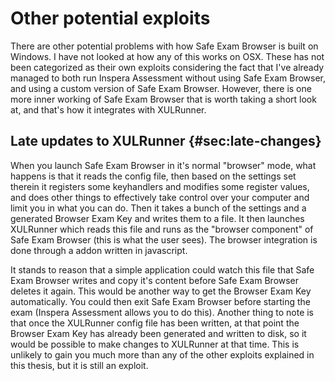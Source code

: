 # Other potential exploits
There are other potential problems with how Safe Exam Browser is built on
Windows. I have not looked at how any of this works on OSX. These has not been
categorized as their own exploits considering the fact that I've already managed
to both run Inspera Assessment without using Safe Exam Browser, and using a
custom version of Safe Exam Browser. However, there is one more inner working
of Safe Exam Browser that is worth taking a short look at, and that's how it
integrates with XULRunner.

## Late updates to XULRunner {#sec:late-changes}
When you launch Safe Exam Browser in it's normal "browser" mode, what happens is
that it reads the config file, then based on the settings set therein it
registers some keyhandlers and modifies some register values, and does other
things to effectively take control over your computer and limit you in what you
can do. Then it takes a bunch of the settings and a generated Browser Exam Key
and writes them to a file. It then launches XULRunner which reads this file and
runs as the "browser component" of Safe Exam Browser (this is what the user
sees). The browser integration is done through a addon written in javascript.

It stands to reason that a simple application could watch this file that Safe
Exam Browser writes and copy it's content before Safe Exam Browser deletes it
again. This would be another way to get the Browser Exam Key automatically. You
could then exit Safe Exam Browser before starting the exam (Inspera Assessment
allows you to do this). Another thing to note is that once the XULRunner config
file has been written, at that point the Browser Exam Key has already been
generated and written to disk, so it would be possible to make changes to
XULRunner at that time. This is unlikely to gain you much more than any of the
other exploits explained in this thesis, but it is still an exploit.
